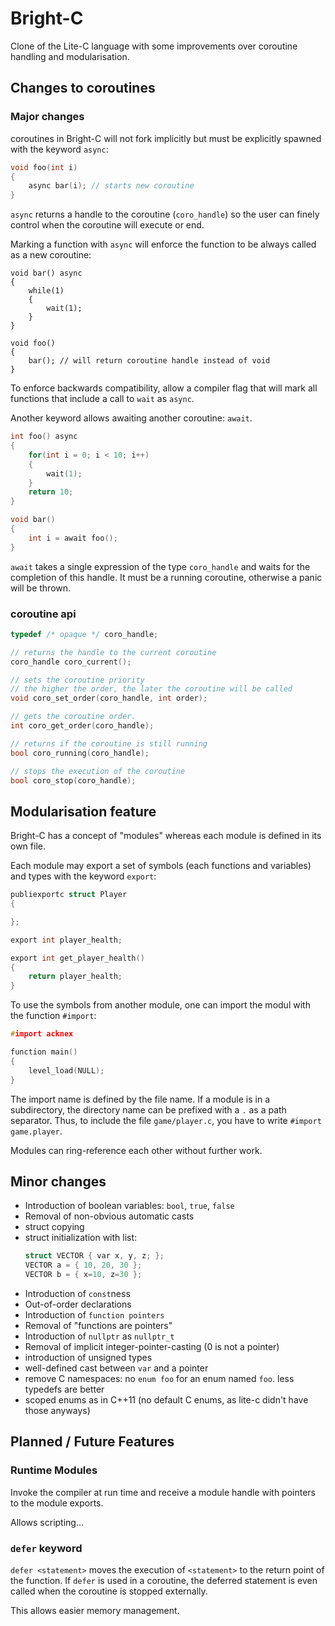 # Bright-C

Clone of the Lite-C language with some improvements over coroutine handling
and modularisation.

## Changes to coroutines

### Major changes

coroutines in Bright-C will not fork implicitly but must be explicitly spawned
with the keyword `async`:

```c
void foo(int i)
{
	async bar(i); // starts new coroutine
}
```

`async` returns a handle to the coroutine (`coro_handle`) so the user can finely
control when the coroutine will execute or end.

Marking a function with `async` will enforce the function to be always called
as a new coroutine:

```
void bar() async
{
	while(1)
	{
		wait(1);
	}
}

void foo()
{
	bar(); // will return coroutine handle instead of void
}
```

To enforce backwards compatibility, allow a compiler flag that will mark
all functions that include a call to `wait` as `async`.

Another keyword allows awaiting another coroutine: `await`.

```c
int foo() async
{
	for(int i = 0; i < 10; i++)
	{
		wait(1);
	}
	return 10;
}

void bar()
{
	int i = await foo();
}
```

`await` takes a single expression of the type `coro_handle` and waits for the
completion of this handle. It must be a running coroutine, otherwise a panic
will be thrown.

### coroutine api

```c
typedef /* opaque */ coro_handle;

// returns the handle to the current coroutine
coro_handle coro_current(); 

// sets the coroutine priority
// the higher the order, the later the coroutine will be called
void coro_set_order(coro_handle, int order);

// gets the coroutine order.
int coro_get_order(coro_handle);

// returns if the coroutine is still running
bool coro_running(coro_handle);

// stops the execution of the coroutine
bool coro_stop(coro_handle);
```

## Modularisation feature
Bright-C has a concept of "modules" whereas each module is defined in its own
file.

Each module may export a set of symbols (each functions and variables) and types with the
keyword `export`:

```c
publiexportc struct Player
{

};

export int player_health;

export int get_player_health()
{
	return player_health;
}
```

To use the symbols from another module, one can import the modul with the
function `#import`:

```c
#import acknex

function main()
{
	level_load(NULL);
}
```

The import name is defined by the file name. If a module is in a subdirectory,
the directory name can be prefixed with a `.` as a path separator. Thus, to
include the file `game/player.c`, you have to write `#import game.player`.

Modules can ring-reference each other without further work.

## Minor changes
- Introduction of boolean variables: `bool`, `true`, `false`
- Removal of non-obvious automatic casts
- struct copying
- struct initialization with list:
  ```c
  struct VECTOR { var x, y, z; };
  VECTOR a = { 10, 20, 30 };
  VECTOR b = { x=10, z=30 };
  ```
- Introduction of `const`ness
- Out-of-order declarations
- Introduction of `function pointers`
- Removal of "functions are pointers"
- Introduction of `nullptr` as `nullptr_t`
- Removal of implicit integer-pointer-casting (0 is not a pointer)
- introduction of unsigned types
- well-defined cast between `var` and a pointer
- remove C namespaces: no `enum foo` for an enum named `foo`. less typedefs are better
- scoped enums as in C++11 (no default C enums, as lite-c didn't have those anyways)

## Planned / Future Features

### Runtime Modules
Invoke the compiler at run time and receive a module handle with pointers
to the module exports.

Allows scripting…

### `defer` keyword
`defer <statement>` moves the execution of `<statement>` to the return point of
the function. If `defer` is used in a coroutine, the deferred statement is even
called when the coroutine is stopped externally.

This allows easier memory management.
